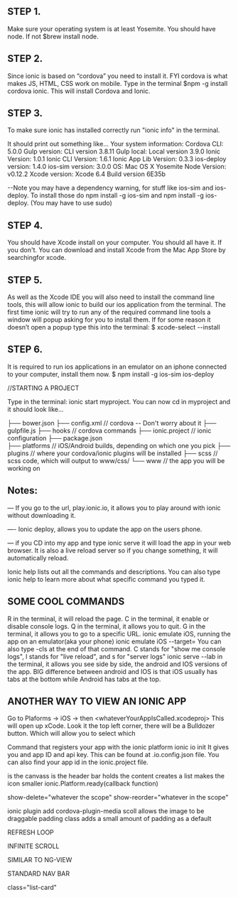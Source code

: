 ## STEP 1.
Make sure your operating system is at least Yosemite. You should have node. If not $brew install node.

## STEP 2.
Since ionic is based on “cordova” you need to install it. FYI cordova is what makes JS, HTML, CSS work on mobile.  Type in the terminal $npm -g install cordova ionic. This will install Cordova and Ionic. 

## STEP 3.
To make sure ionic has installed correctly run "ionic info" in the terminal.

It should print out something like...
Your system information:
Cordova CLI: 5.0.0
Gulp version: CLI version 3.8.11
Gulp local: Local version 3.9.0
Ionic Version: 1.0.1
Ionic CLI Version: 1.6.1
Ionic App Lib Version: 0.3.3
ios-deploy version: 1.4.0
ios-sim version: 3.0.0
OS: Mac OS X Yosemite
Node Version: v0.12.2
Xcode version: Xcode 6.4 Build version 6E35b

--Note you may have a dependency warning, for stuff like  ios-sim and ios-deploy. To install those do npm install -g ios-sim and npm install -g ios-deploy. (You may have to use sudo)

## STEP 4.
You should have Xcode install on your computer. You should all have it. If you don't. You can download and install Xcode from the Mac App Store by searchingfor xcode.

## STEP 5.
As well as the Xcode IDE you will also need to install the command line tools, this will allow ionic to build our ios application from the terminal. The first time ionic will try to run any of the required command line tools a window will popup asking for you to install them. If for some reason it doesn’t open a popup type this into the terminal:
$ xcode-select --install

## STEP 6.
It is required to run ios applications in an emulator on an iphone connected to your computer, install them now.
$ npm install -g ios-sim ios-deploy

//STARTING A PROJECT

Type in the terminal: ionic start myproject. You can now cd in myproject and it should look like...

├── bower.json 
├── config.xml // cordova -- Don't worry about it
├── gulpfile.js
├── hooks // cordova commands
├── ionic.project // ionic configuration
├── package.json  
├── platforms // iOS/Android builds, depending on which one you pick
├── plugins // where your cordova/ionic plugins will be installed
├── scss // scss code, which will output to www/css/
└── www // the app you will be working on

## Notes:
— If you go to the url, play.ionic.io, it allows you to play around with ionic without downloading it. 

—- Ionic deploy, allows you to update the app on the users phone. 

— if you CD into my app and type ionic serve it will load the app in your web browser. It is also a live reload server so if you change something, it will automatically reload. 


Ionic help lists out all the commands and descriptions. You can also type ionic help <aSpecificCommandHere> to learn more about what specific command you typed it.

## SOME COOL COMMANDS
R in the terminal, it will reload the page. 
C in the terminal, it enable or disable console logs. 
Q in the terminal, it allows you to quit. 
G in the terminal, it allows you to go to a specific URL.
ionic emulate iOS, running the app on an emulator(aka your phone) 
ionic emulate iOS --target=<aThePhoneYouWanttoEmulateOn>
You can also type -cls at the end of that command. C stands for "show me console logs", l stands for "live reload", and s for "server logs"
ionic serve --lab in the terminal, it allows you see side by side, the android and IOS versions of the app.  BIG difference between android and IOS is that iOS usually has tabs at the bottom while Android has tabs at the top. 

## ANOTHER WAY TO VIEW AN IONIC APP
Go to Plaforms -> iOS -> then <whateverYourAppIsCalled.xcodeproj>
This will open up xCode. Look it the top left corner, there will be a Bulldozer button. Which will allow you to select which 


Command that registers your app with the ionic platform
ionic io init 
It gives you and app ID and api key. This can be found at .io.config.json file. You can also find your app id in the ionic.project file.


<ion-pane> is the canvass
<ion-header-bar> is the header bar
<ion content> holds the content
<ion list> creates a list
<ion avatar> makes the icon smaller
ionic.Platform.ready(callback function)

show-delete="whatever the scope"
show-reorder="whatever in the scope"

ionic plugin add cordova-plugin-media
scoll allows the image to be draggable
padding class adds a small amount of padding as a default


REFRESH LOOP

<ion refresher
	pulling-text="Refresh..."
	on-refresh="doRefresh()">
</ion-refresher>


INFINITE SCROLL

<ion-infinite-scroll
 	immediate-check="false"
	on-infinite="loadMore()">
</ion-infinite-scroll>


SIMILAR TO NG-VIEW
<ion-nav-view> </ion-nav-view>


STANDARD NAV BAR
<ion-nav-bar class="bar-positive">
	<ion-nav-back-button></ion-nav-back-button>
</ion-nav-bar>


class="list-card"


